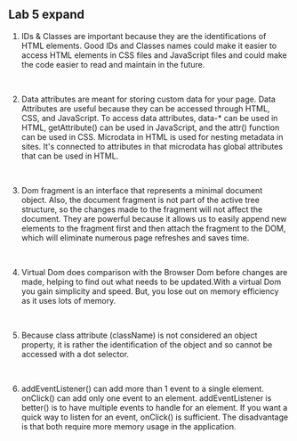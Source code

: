 ## Lab 5 expand 

1. IDs & Classes are important because they are the identifications of HTML elements. Good IDs and Classes names could make it easier to access HTML elements in CSS files and JavaScript files and could make the code easier to read and maintain in the future. 
<br/>

2. Data attributes are meant for storing custom data for your page. Data Attributes are useful because they can be accessed through HTML, CSS, and JavaScript. To access data attributes, data-* can be used in HTML, getAttribute() can be used in JavaScript, and the attr() function can be used in CSS. Microdata in HTML is used for nesting metadata in sites. It's connected to attributes in that microdata has global attributes that can be used in HTML.
<br/>

3. Dom fragment is an interface that represents a minimal document object. Also, the document fragment is not part of the active tree structure, so the changes made to the fragment will not affect the document. They are powerful because it allows us to easily append new elements to the fragment first and then attach the fragment to the DOM, which will eliminate numerous page refreshes and saves time. 
<br/>

4. Virtual Dom does comparison with the Browser Dom before changes are made, helping to find out what needs to be updated.With a virtual Dom you gain simplicity and speed. But, you lose out on memory efficiency as it uses lots of memory.
<br/>

5. Because class attribute (className) is not considered an object property, it is rather the identification of the object and so cannot be accessed with a dot selector. 
<br/>

6. addEventListener() can add more than 1 event to a single element. onClick() can add only one event to an element. addEventListener is better() is to have multiple events to handle for an element. If you want a quick way to listen for an event, onClick() is sufficient. The disadvantage is that both require more memory usage in the application. 
